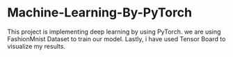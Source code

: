 # Machine-Learning-By-PyTorch
This project is implementing deep learning by using PyTorch. we are using FashionMnist Dataset to train our model.
Lastly, i have used Tensor Board to visualize my results.
